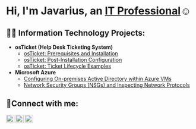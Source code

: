 <h1>Hi, I'm Javarius, an <a href="https://linkedin.com/in/javariusjfields">IT Professional</a>☺</h1>

<h2>👨‍💻 Information Technology Projects:</h2>

- <b>osTicket (Help Desk Ticketing System)</b>
  - [osTicket: Prerequisites and Installation](https://github.com/javariusfields/osticket-prereqs)
  - [osTicket: Post-Installation Configuration](https://github.com/JavariusFields/post-install-config)
  - [osTicket: Ticket Lifecycle Examples](https://github.com/JavariusFields/ticket-lifecycle)
- <b>Microsoft Azure</b>
  - [Configuring On-premises Active Directory within Azure VMs](https://github.com/JavariusFields/configure-ad)
  - [Network Security Groups (NSGs) and Inspecting Network Protocols](https://github.com/JavariusFields/monitoring-protocols)

<h2>🤳Connect with me:</h2>

[<img align="left" alt="Josh | Twitter" width="22px" src="https://cdn.jsdelivr.net/npm/simple-icons@v3/icons/twitter.svg" />][twitter]
[<img align="left" alt="Josh | LinkedIn" width="22px" src="https://cdn.jsdelivr.net/npm/simple-icons@v3/icons/linkedin.svg" />][linkedin]
[<img align="left" alt="Josh | Instagram" width="22px" src="https://cdn.jsdelivr.net/npm/simple-icons@v3/icons/instagram.svg" />][instagram]

[twitter]: https://twitter.com/
[instagram]: https://www.instagram.com/therealclarkk
[linkedin]: https://linkedin.com/in/javariusjfields
